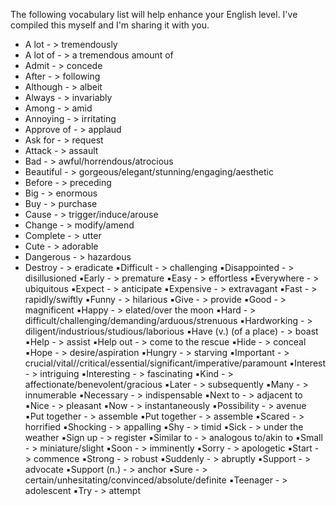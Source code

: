 The following vocabulary list will help enhance your English level. I've compiled this myself and I'm sharing it with you. 

- A lot - > tremendously
- A lot of - > a tremendous amount of
- Admit - > concede
- After - > following
- Although - > albeit
- Always - > invariably
- Among - > amid
- Annoying - > irritating
- Approve of - > applaud
- Ask for - > request
- Attack - > assault
- Bad - > awful/horrendous/atrocious
- Beautiful - > gorgeous/elegant/stunning/engaging/aesthetic
- Before - > preceding
- Big - > enormous
- Buy - > purchase
- Cause - > trigger/induce/arouse
- Change - > modify/amend
- Complete - > utter
- Cute - > adorable
- Dangerous - > hazardous
- Destroy - > eradicate
▪️Difficult - > challenging
▪️Disappointed - > disillusioned
▪️Early - > premature
▪️Easy - > effortless
▪️Everywhere - > ubiquitous
▪️Expect - > anticipate
▪️Expensive - > extravagant
▪️Fast - > rapidly/swiftly
▪️Funny - > hilarious
▪️Give - > provide
▪️Good - > magnificent
▪️Happy - > elated/over the moon
▪️Hard - > difficult/challenging/demanding/arduous/strenuous
▪️Hardworking - > diligent/industrious/studious/laborious
▪️Have (v.) (of a place) - > boast
▪️Help - > assist
▪️Help out - > come to the rescue
▪️Hide - > conceal
▪️Hope - > desire/aspiration
▪️Hungry - > starving
▪️Important - > crucial/vital//critical/essential/significant/imperative/paramount
▪️Interest - > intriguing
▪️Interesting - > fascinating
▪️Kind - > affectionate/benevolent/gracious
▪️Later - > subsequently
▪️Many - > innumerable
▪️Necessary - > indispensable
▪️Next to - > adjacent to
▪️Nice - > pleasant
▪️Now - > instantaneously
▪️Possibility - > avenue
▪️Put together - > assemble
▪️Put together - > assemble
▪️Scared - > horrified
▪️Shocking - > appalling
▪️Shy - > timid
▪️Sick - > under the weather
▪️Sign up - > register
▪️Similar to - > analogous to/akin to
▪️Small - > miniature/slight
▪️Soon - > imminently
▪️Sorry - > apologetic
▪️Start - > commence
▪️Strong - > robust
▪️Suddenly - > abruptly
▪️Support - > advocate
▪️Support (n.) - > anchor
▪️Sure - > certain/unhesitating/convinced/absolute/definite
▪️Teenager - > adolescent
▪️Try - > attempt
